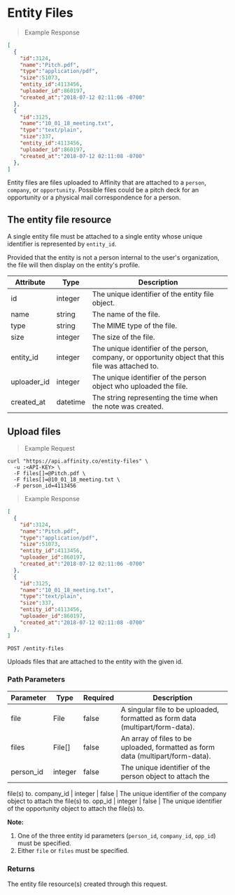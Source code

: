 # Entity Files

> Example Response

```json
[
  {
    "id":3124,
    "name":"Pitch.pdf",
    "type":"application/pdf",
    "size":51073,
    "entity_id":4113456,
    "uploader_id":860197,
    "created_at":"2018-07-12 02:11:06 -0700"
  },
  {
    "id":3125,
    "name":"10_01_18_meeting.txt",
    "type":"text/plain",
    "size":337,
    "entity_id":4113456,
    "uploader_id":860197,
    "created_at":"2018-07-12 02:11:08 -0700"
  },
]
```

Entity files are files uploaded to Affinity that are attached to a `person`, `company`, or `opportunity`. Possible files could be a pitch deck for an opportunity or a physical mail correspondence for a person.

## The entity file resource

A single entity file must be attached to a single entity whose unique identifier is represented by `entity_id`.

Provided that the entity is not a person internal to the user's organization, the file will then display on the entity's profile.

Attribute | Type | Description
--------- | ------- | -----------
id | integer | The unique identifier of the entity file object.
name | string | The name of the file.
type | string | The MIME type of the file.
size | integer | The size of the file.
entity_id | integer | The unique identifier of the person, company, or opportunity object that this file was attached to.
uploader_id | integer | The unique identifier of the person object who uploaded the file.
created_at | datetime | The string representing the time when the note was created.

## Upload files

> Example Request

```shell
curl "https://api.affinity.co/entity-files" \
  -u :<API-KEY> \
  -F files[]=@Pitch.pdf \
  -F files[]=@10_01_18_meeting.txt \
  -F person_id=4113456
```
> Example Response

```json
[
  {
    "id":3124,
    "name":"Pitch.pdf",
    "type":"application/pdf",
    "size":51073,
    "entity_id":4113456,
    "uploader_id":860197,
    "created_at":"2018-07-12 02:11:06 -0700"
  },
  {
    "id":3125,
    "name":"10_01_18_meeting.txt",
    "type":"text/plain",
    "size":337,
    "entity_id":4113456,
    "uploader_id":860197,
    "created_at":"2018-07-12 02:11:08 -0700"
  },
]
```

`POST /entity-files`

Uploads files that are attached to the entity with the given id.

### Path Parameters

Parameter | Type | Required | Description
--------- | ------- | ---------- | -----------
file | File | false | A singular file to be uploaded, formatted as form data (multipart/form-data).
files | File[] | false | An array of files to be uploaded, formatted as form data (multipart/form-data).
person_id | integer | false | The unique identifier of the person object to attach the
file(s) to.
company_id | integer | false | The unique identifier of the company object to attach the
file(s) to.
opp_id | integer | false | The unique identifier of the opportunity object to attach the
file(s) to.

**Note:**

1. One of the three entity id parameters (`person_id`, `company_id`, `opp_id`)
must be specified.
2. Either `file` or `files` must be specified.

### Returns
The entity file resource(s) created through this request.
